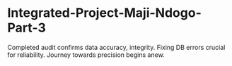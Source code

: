 # Integrated-Project-Maji-Ndogo-Part-3
Completed audit confirms data accuracy, integrity. Fixing DB errors crucial for reliability. Journey towards precision begins anew.
